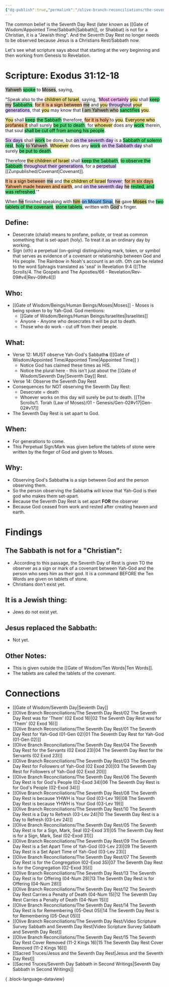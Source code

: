 ```yaml
---
{"dg-publish":true,"permalink":"/olive-branch-reconciliations/the-seventh-day-rest/05-the-seventh-day-rest-is-for-a-sign-mark-seal-02-exod-31/","tags":["#OliveBranch","SeventhDayRest","Sabbath","S"]}
---
```


The common belief is the Seventh Day Rest (later known as [[Gate of Wisdom/Appointed Time/Sabbath\|Sabbath]], or Shabbat) is not for a Christian, it is a "Jewish thing". And the Seventh Day Rest no longer needs to be observed because Jesus is a Christians Rest/Sabbath now. 

Let's see what scripture says about that starting at the very beginning and then working from Genesis to Revelation. 
# Scripture: Exodus 31:12-18

<mark style="background: #A4A089A6;">Yahweh</mark> <mark style="background: #04CD3EA6;">spoke</mark> to <mark style="background: #A4A089A6;">Moses</mark>, saying, 

"Speak also to the <mark style="background: #E0CC4BA6;">children of Israel</mark>, saying, '<mark style="background: #FF9EF6A6;">Most certainly</mark> <mark style="background: #E0CC4BA6;">you</mark> shall <mark style="background: #04CD3EA6;">keep</mark> <mark style="background: #A4A089A6;">my</mark> <mark style="background: #04CD3EA6;">Sabbaths</mark>; <mark style="background: #EB9E57A6;">for it is a sign between</mark> <mark style="background: #A4A089A6;">me</mark> and <mark style="background: #E0CC4BA6;">you</mark> <mark style="background: #D2B3FFA6;">throughout</mark> <mark style="background: #E0CC4BA6;">your</mark> <mark style="background: #D2B3FFA6;">generations</mark>, that <mark style="background: #E0CC4BA6;">you</mark> may know that <mark style="background: #A4A089A6;">I am Yahweh who</mark> <mark style="background: #04CD3EA6;">sanctifies</mark> <mark style="background: #E0CC4BA6;">you</mark>. 

<mark style="background: #E0CC4BA6;">You</mark> shall <mark style="background: #04CD3EA6;">keep</mark> <mark style="background: #04CD3EA6;">the Sabbath</mark> therefore, <mark style="background: #EB9E57A6;">for it is holy </mark>to <mark style="background: #E0CC4BA6;">you</mark>. <mark style="background: #E0CC4BA6;">Everyone who</mark> <mark style="background: #EB9E57A6;">profanes it</mark> shall surely <mark style="background: #04CD3EA6;">be put to death</mark>; for <mark style="background: #E0CC4BA6;">whoever</mark> does any <mark style="background: #04CD3EA6;">work</mark> therein, that soul <mark style="background: #04CD3EA6;">shall be cut off from among his people</mark>. 

<mark style="background: #D2B3FFA6;">Six days</mark> shall <mark style="background: #04CD3EA6;">work</mark> be done, but <mark style="background: #D2B3FFA6;">on the seventh day</mark> is a <mark style="background: #04CD3EA6;">Sabbath of solemn rest</mark>, <mark style="background: #04CD3EA6;">holy</mark> <mark style="background: #A4A089A6;">to Yahweh</mark>. <mark style="background: #E0CC4BA6;">Whoever</mark> does any <mark style="background: #04CD3EA6;">work</mark> <mark style="background: #D2B3FFA6;">on the Sabbath day</mark> shall surely <mark style="background: #04CD3EA6;">be put to death</mark>. 

Therefore <mark style="background: #E0CC4BA6;">the children of Israel</mark> shall <mark style="background: #04CD3EA6;">keep the Sabbath</mark>, <mark style="background: #04CD3EA6;">to observe the Sabbath</mark> <mark style="background: #D2B3FFA6;">throughout their generations</mark>, for a <mark style="background: #D2B3FFA6;">perpetual</mark> [[Zunpublished/Covenant\|Covenant]]. 

<mark style="background: #EB9E57A6;">It is a sign between</mark> <mark style="background: #A4A089A6;">me</mark> and <mark style="background: #E0CC4BA6;">the children of Israel</mark> <mark style="background: #D2B3FFA6;">forever</mark>; <mark style="background: #EB9E57A6;">for in six days Yahweh made heaven and earth</mark>, and <mark style="background: #D2B3FFA6;">on the seventh day</mark> <mark style="background: #A4A089A6;">he</mark> <mark style="background: #04CD3EA6;">rested, and was refreshed</mark>.'" 

When <mark style="background: #A4A089A6;">he</mark> finished speaking with <mark style="background: #B2A23AA6;">him</mark> <mark style="background: #4DA6EDA6;">on Mount Sinai</mark>, <mark style="background: #A4A089A6;">he</mark> gave <mark style="background: #B2A23AA6;">Moses</mark> the <mark style="background: #04CD3EA6;">two tablets of the covenant</mark>, <mark style="background: #04CD3EA6;">stone tablets</mark>, written with <mark style="background: #A4A089A6;">God</mark>'s finger.

## **Define**: 
- Desecrate (chalal) means to profane, pollute, or treat as common something that is set-apart (holy). To treat it as an ordinary day by working.
- Sign (oth) a perpetual (on-going) distinguishing mark, token, or symbol that serves as evidence of a covenant or relationship between God and His people. The Rainbow in Noah's account is an oth. Oth can be related to the word Sphragis translated as 'seal' in Revelation 9:4 ([[The Scrolls/4. The Gospels and The Apostles/66 - Revelation/Rev-09#v4\|Rev-09#v4]])

## **Who**:
- [[Gate of Wisdom/Beings/Human Beings/Moses\|Moses]] - Moses is being spoken to by Yah-God. God mentions:
	- [[Gate of Wisdom/Beings/Human Beings/Israelites\|Israelites]]
	- Anyone - Anyone who desecrates it will be put to death.
	- Those who do work - cut off from their people.

## **What**: 
- Verse 12: MUST observe Yah-God's Sabbath**s** ([[Gate of Wisdom/Appointed Time/Appointed Time\|Appointed Time]] )
	- Notice God has claimed these times as HIS.
	- Notice the plural here - this isn't just about the [[Gate of Wisdom/Seventh Day\|Seventh Day]] Rest. 
- Verse 14: Observe the Seventh Day Rest
- Consequences for NOT observing the Seventh Day Rest:
	- Desecrate = death
	- Whoever works on this day will surely be put to death. [[The Scrolls/1. Torah (Law of Moses)/01 - Genesis/Gen-02#v17\|Gen-02#v17]]
- The Seventh Day Rest is set apart to God.
## **When**:
- For generations to come.
- This Perpetual Sign/Mark was given before the tablets of stone were written by the finger of God and given to Moses.

## **Why**: 
- Observing God's Sabbath**s** is a sign between God and the person observing them.
- So the person observing the Sabbath**s** will know that Yah-God is their god who makes them set-apart.
- Because the Seventh Day Rest is set apart **FOR** the observer
- Because God ceased from work and rested after creating heaven and earth. 

# Findings

## The Sabbath is not for a "Christian":
- .According to this passage, the Seventh Day of Rest is given TO the observer as a sign or mark of a covenant between Yah-God and the person who sees him as their god. It is a command BEFORE the Ten Words are given on tablets of stone. 
- Christians don't exist yet. 
## It is a Jewish thing: 
-  Jews do not exist yet.
## Jesus replaced the Sabbath:
- Not yet. 

## Other Notes:
- This is given outside the [[Gate of Wisdom/Ten Words\|Ten Words]].
- The tablets are called the tablets of the covenant.
# Connections

- [[Gate of Wisdom/Seventh Day\|Seventh Day]]
- [[Olive Branch Reconciliations/The Seventh Day Rest/02 The Seventh Day Rest was for 'Them' (02 Exod 16)\|02 The Seventh Day Rest was for 'Them' (02 Exod 16)]]
- [[Olive Branch Reconciliations/The Seventh Day Rest/01 The Seventh Day Rest for Yah-God (01-Gen 02)\|01 The Seventh Day Rest for Yah-God (01-Gen 02)]]
- [[Olive Branch Reconciliations/The Seventh Day Rest/04 The Seventh Day Rest for the Servants (02 Exod 23)\|04 The Seventh Day Rest for the Servants (02 Exod 23)]]
- [[Olive Branch Reconciliations/The Seventh Day Rest/03 The Seventh Day Rest for Followers of Yah-God (02 Exod 20)\|03 The Seventh Day Rest for Followers of Yah-God (02 Exod 20)]]
- [[Olive Branch Reconciliations/The Seventh Day Rest/06 The Seventh Day Rest is for God's People (02-Exod 34)\|06 The Seventh Day Rest is for God's People (02-Exod 34)]]
- [[Olive Branch Reconciliations/The Seventh Day Rest/08 The Seventh Day Rest is because YHWH is Your God (03-Lev 19)\|08 The Seventh Day Rest is because YHWH is Your God (03-Lev 19)]]
- [[Olive Branch Reconciliations/The Seventh Day Rest/10 The Seventh Day Rest is a Day to Refresh (03-Lev 24)\|10 The Seventh Day Rest is a Day to Refresh (03-Lev 24)]]
- [[Olive Branch Reconciliations/The Seventh Day Rest/05 The Seventh Day Rest is for a Sign, Mark, Seal (02-Exod 31)\|05 The Seventh Day Rest is for a Sign, Mark, Seal (02-Exod 31)]]
- [[Olive Branch Reconciliations/The Seventh Day Rest/09 The Seventh Day Rest is a Set Apart Time of Yah-God (03-Lev 23)\|09 The Seventh Day Rest is a Set Apart Time of Yah-God (03-Lev 23)]]
- [[Olive Branch Reconciliations/The Seventh Day Rest/07 The Seventh Day Rest is for the Congregation (02-Exod 35)\|07 The Seventh Day Rest is for the Congregation (02-Exod 35)]]
- [[Olive Branch Reconciliations/The Seventh Day Rest/13 The Seventh Day Rest is for Offering (04-Num 28)\|13 The Seventh Day Rest is for Offering (04-Num 28)]]
- [[Olive Branch Reconciliations/The Seventh Day Rest/12 The Seventh Day Rest Carries a Penalty of Death (04-Num 15)\|12 The Seventh Day Rest Carries a Penalty of Death (04-Num 15)]]
- [[Olive Branch Reconciliations/The Seventh Day Rest/14 The Seventh Day Rest is for Remembering (05-Deut 05)\|14 The Seventh Day Rest is for Remembering (05-Deut 05)]]
- [[Olive Branch Reconciliations/The Seventh Day Rest/Video Scripture Survey Sabbath and Seventh Day Rest\|Video Scripture Survey Sabbath and Seventh Day Rest]]
- [[Olive Branch Reconciliations/The Seventh Day Rest/15 The Seventh Day Rest Cover Removed (11-2 Kings 16)\|15 The Seventh Day Rest Cover Removed (11-2 Kings 16)]]
- [[Sacred Truces/Jesus and the Seventh Day Rest\|Jesus and the Seventh Day Rest]]
- [[Sacred Truces/Seventh Day Sabbath in Second Writings\|Seventh Day Sabbath in Second Writings]]

{ .block-language-dataview}
